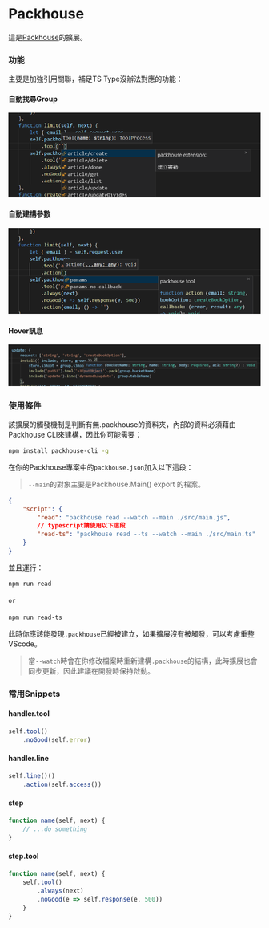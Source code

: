 # Packhouse

這是[Packhouse](https://github.com/KHC-ZhiHao/Packhouse)的擴展。

### 功能

主要是加強引用關聯，補足TS Type沒辦法對應的功能：

#### 自動找尋Group

![find-group](assets/find-group.png)

#### 自動建構參數

![auto-arg](assets/auto-params.png)

#### Hover訊息

![hover](assets/hover.png)

### 使用條件

該擴展的觸發機制是判斷有無.packhouse的資料夾，內部的資料必須藉由Packhouse CLI來建構，因此你可能需要：

```bash
npm install packhouse-cli -g
```

在你的Packhouse專案中的`packhouse.json`加入以下這段：

> `--main`的對象主要是Packhouse.Main() export 的檔案。

```json
{
    "script": {
        "read": "packhouse read --watch --main ./src/main.js",
        // typescript請使用以下這段
        "read-ts": "packhouse read --ts --watch --main ./src/main.ts"
    }
}
```

並且運行：

```bash
npm run read

or

npm run read-ts
```

此時你應該能發現`.packhouse`已經被建立，如果擴展沒有被觸發，可以考慮重整VScode。

> 當`--watch`時會在你修改檔案時重新建構`.packhouse`的結構，此時擴展也會同步更新，因此建議在開發時保持啟動。

### 常用Snippets

#### handler.tool

```js
self.tool()
    .noGood(self.error)
```

#### handler.line

```js
self.line()()
    .action(self.access())
```

#### step

```js
function name(self, next) {
    // ...do something
}
```

#### step.tool

```js
function name(self, next) {
    self.tool()
        .always(next)
        .noGood(e => self.response(e, 500))
    }
}
```